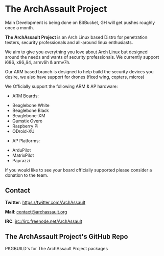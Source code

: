 The ArchAssault Project
========================

Main Development is being done on BitBucket, GH will get pushes roughly once a month. 

**The ArchAssault Project** is an Arch Linux based Distro for penetration testers, security professionals and all-around linux enthusiasts.

We aim to give you everything you love about Arch Linux but designed around the needs and wants of security professionals. We currently support
i686, x86_64, armv6h & armv7h.

Our ARM based branch is designed to help build the security devices you desire, we also have support for drones (fixed wing, copters, micros)

We Officially support the following ARM & AP hardware:

- ARM Boards:
* Beaglebone White
* Beaglebone Black
* Beaglebone-XM
* Gumstix Overo
* Raspberry Pi
* ODroid-XU

- AP Platforms:
* ArduPilot
* MatrixPilot
* Paprazzi

If you would like to see your board officially supported please consider a donation to the team.

Contact
-------

**Twitter**: https://twitter.com/ArchAssault

**Mail**: contact@archassault.org

**IRC**: [irc://irc.freenode.net/ArchAssault](irc://irc.freenode.net/ArchAssault)

The ArchAssault Project's GitHub Repo
---------------------------------

PKGBUILD's for The ArchAssault Project packages

